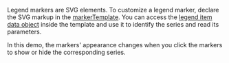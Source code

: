 Legend markers are SVG elements. To customize a legend marker, declare the SVG markup in the [markerTemplate](/Documentation/ApiReference/UI_Components/dxChart/Configuration/legend/#markerTemplate). You can access the [legend item data object](/Documentation/ApiReference/UI_Components/dxChart/Types/Legend/) inside the template and use it to identify the series and read its parameters.
<!--split-->

In this demo, the markers' appearance changes when you click the markers to show or hide the corresponding series.
